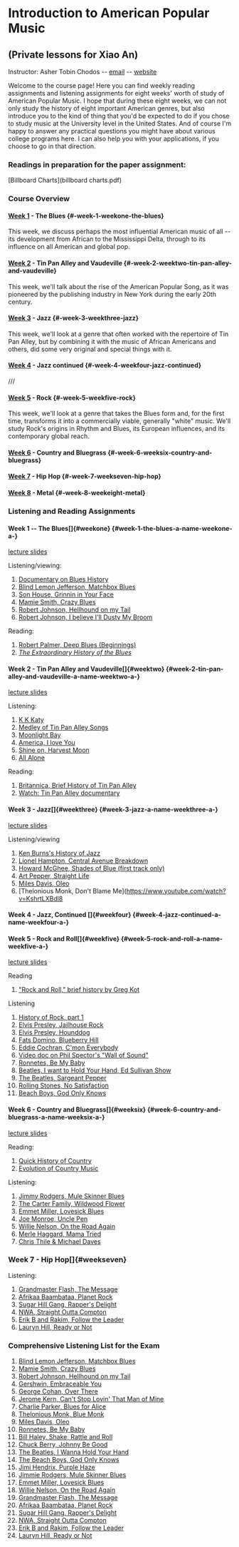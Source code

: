 Introduction to American Popular Music
======================================

(Private lessons for Xiao An)
-----------------------------

Instructor: Asher Tobin Chodos -- [email](mailto:tobin.chodos@gmail.com)
-- [website](www.tobinchodos.com)

Welcome to the course page! Here you can find weekly reading assignments
and listening assignments for eight weeks' worth of study of American
Popular Music. I hope that during these eight weeks, we can not only
study the history of eight important American genres, but also introduce
you to the kind of thing that you'd be expected to do if you chose to
study music at the University level in the United States. And of course
I'm happy to answer any practical questions you might have about various
college programs here. I can also help you with your applications, if
you choose to go in that direction.

### Readings in preparation for the paper assignment:
[Billboard Charts](billboard charts.pdf)

### Course Overview

#### [Week 1](#weekone) - The Blues {#-week-1-weekone-the-blues}

This week, we discuss perhaps the most influential American music of all
-- its development from African to the Mississippi Delta, through to its
influence on all American and global pop.

#### [Week 2](#weektwo) - Tin Pan Alley and Vaudeville {#-week-2-weektwo-tin-pan-alley-and-vaudeville}

This week, we'll talk about the rise of the American Popular Song, as it
was pioneered by the publishing industry in New York during the early
20th century.

#### [Week 3](#weekthree) - Jazz {#-week-3-weekthree-jazz}

This week, we'll look at a genre that often worked with the repertoire
of Tin Pan Alley, but by combining it with the music of African
Americans and others, did some very original and special things with it.

#### [Week 4](#weekfour) - Jazz continued {#-week-4-weekfour-jazz-continued}

///

#### [Week 5](#weekfive) - Rock {#-week-5-weekfive-rock}

This week, we'll look at a genre that takes the Blues form and, for the
first time, transforms it into a commercially viable, generally "white"
music. We'll study Rock's origins in Rhythm and Blues, its European
influences, and its contemporary global reach.

#### [Week 6](#weeksix) - Country and Bluegrass {#-week-6-weeksix-country-and-bluegrass}

#### [Week 7](#weekseven) - Hip Hop {#-week-7-weekseven-hip-hop}

#### [Week 8](#weekeight) - Metal {#-week-8-weekeight-metal}

### Listening and Reading Assignments

#### Week 1 -- The Blues[]{#weekone} {#week-1-the-blues-a-name-weekone-a-}

[lecture slides](theblues.pdf)

Listening/viewing:

1.  [Documentary on Blues
    History](https://www.youtube.com/watch?v=5qq_qnLHf74)
2.  [Blind Lemon Jefferson, Matchbox
    Blues](https://www.youtube.com/watch?v=JXC1jjRCXtg)
3.  [Son House, Grinnin in Your
    Face](https://www.youtube.com/watch?v=QA8-ZOuKetU)
4.  [Mamie Smith, Crazy
    Blues](https://www.youtube.com/watch?v=OiJrBgbwsJw)
5.  [Robert Johnson, Hellhound on my
    Tail](https://www.youtube.com/watch?v=OHAIgpih86E)
6.  [Robert Johnson, I believe I'll Dusty My
    Broom](https://www.youtube.com/watch?v=i4ZW08zOkYU)

Reading:

1.  [Robert Palmer, Deep Blues (Beginnings)](palmer.pdf)
2.  [*The Extraordinary History of the
    Blues*](https://musicworkshopcompany.wordpress.com/2015/09/15/the-extraordinary-history-of-the-blues/)

#### Week 2 - Tin Pan Alley and Vaudeville[]{#weektwo} {#week-2-tin-pan-alley-and-vaudeville-a-name-weektwo-a-}

[lecture slides](tinpan.pdf)

Listening:

1.  [K K Katy](https://www.youtube.com/watch?v=SAAkrI-aaOE)
2.  [Medley of Tin Pan Alley
    Songs](https://www.youtube.com/watch?v=gNliJQ5MHYk)
3.  [Moonlight Bay](https://www.youtube.com/watch?v=5rDfsdR5dSM)
4.  [America, I love You](https://www.youtube.com/watch?v=LrD_aMS1e60)
5.  [Shine on, Harvest
    Moon](https://www.youtube.com/watch?v=D7Mu9fh23dY)
6.  [All Alone](https://www.youtube.com/watch?v=D7Mu9fh23dY)

Reading:

1.  [Britannica, Brief History of Tin Pan
    Alley](https://www.britannica.com/art/Tin-Pan-Alley-musical-history)
2.  [Watch: Tin Pan Alley
    documentary](https://www.youtube.com/watch?v=qgxwLtfYQU8)

#### Week 3 - Jazz[]{#weekthree} {#week-3-jazz-a-name-weekthree-a-}

[lecture slides](jazz.pdf)

Listening/viewing

1.  [Ken Burns's History of
    Jazz](https://www.youtube.com/watch?v=fZZhieONyto&list=PLcHvuVsInY7UOWN9eXVB9vvxjCQLqmyg-)
2.  [Lionel Hampton, Central Avenue
    Breakdown](https://www.youtube.com/watch?v=IBGgWzAC7y4&list=PLwgy_n_JNI7VTCzWgUALMtEJ9G--x3IMI)
3.  [Howard McGhee, Shades of Blue (first track
    only)](https://www.youtube.com/watch?v=vSMbs0n-qvA)
4.  [Art Pepper, Straight
    Life](https://www.youtube.com/watch?v=-ZQJiBR1OSQ)
5.  [Miles Davis, Oleo](https://www.youtube.com/watch?v=9IY29EZb1pI)
6.  \[Thelonious Monk, Don't Blame
    Me\](<https://www.youtube.com/watch?v=KshrtLXBdl8>

#### Week 4 - Jazz, Continued []{#weekfour} {#week-4-jazz-continued-a-name-weekfour-a-}

#### Week 5 - Rock and Roll[]{#weekfive} {#week-5-rock-and-roll-a-name-weekfive-a-}

[lecture slides](rock.pdf)

Reading

1.  ["Rock and Roll," brief history by Greg
    Kot](https://www.britannica.com/art/rock-and-roll-early-style-of-rock-music)

Listening

1.  [History of Rock, part
    1](https://www.youtube.com/watch?v=R-j2rILarYA)
2.  [Elvis Presley, Jailhouse
    Rock](https://www.youtube.com/watch?v=gj0Rz-uP4Mk)
3.  [Elvis Presley,
    Hounddog](https://www.youtube.com/watch?v=sGZm7EOamWk)
4.  [Fats Domino, Blueberry
    Hill](https://www.youtube.com/watch?v=ardeW1HPhH0)
5.  [Eddie Cochran, C'mon
    Everybody](https://www.youtube.com/watch?v=Qadw2rFiaJc)
6.  [Video doc on Phil Spector's "Wall of
    Sound"](https://www.youtube.com/watch?v=hM_OJO4ccZU)
7.  [Ronnetes, Be My Baby](https://www.youtube.com/watch?v=gG7UXv8Zc5Q)
8.  [Beatles, I want to Hold Your Hand, Ed Sullivan
    Show](https://www.youtube.com/watch?v=jenWdylTtzs)
9.  [The Beatles, Sargeant
    Pepper](https://www.youtube.com/watch?v=VtXl8xAPAtA&list=PL3PhWT10BW3VDM5IcVodrdUpVIhU8f7Z-)
10. [Rolling Stones, No
    Satisfaction](https://www.youtube.com/watch?v=MSSxnv1_J2g)
11. [Beach Boys, God Only
    Knows](https://www.youtube.com/watch?v=CWPo5SC3zik)

#### Week 6 - Country and Bluegrass[]{#weeksix} {#week-6-country-and-bluegrass-a-name-weeksix-a-}

[lecture slides](country.pdf)

Reading:

1.  [Quick History of
    Country](https://www.liveabout.com/the-history-of-country-music-934030)
2.  [Evolution of Country
    Music](https://grizzlyrose.com/evolution-of-country-music/)

Listening:

1.  [Jimmy Rodgers, Mule Skinner
    Blues](https://www.youtube.com/watch?v=SQ0ppOZ967k)
2.  [The Carter Family, Wildwood
    Flower](https://www.youtube.com/watch?v=ewnfWoSQz3o)
3.  [Emmet Miller, Lovesick
    Blues](https://www.youtube.com/watch?v=otNICva63mQ)
4.  [Joe Monroe, Uncle Pen](https://www.youtube.com/watch?v=MeZPAQRl7TA)
5.  [Willie Nelson, On the Road
    Again](https://www.youtube.com/watch?v=dBN86y30Ufc)
6.  [Merle Haggard, Mama
    Tried](https://www.youtube.com/watch?v=UKuc4nfJByc)
7.  [Chris Thile & Michael
    Daves](https://www.youtube.com/watch?v=F_CKeb2gPQ8)

### Week 7 - Hip Hop[]{#weekseven}

Listening:
1. [Grandmaster Flash, The Message](https://www.youtube.com/watch?v=PobrSpMwKk4)
2. [Afrikaa Baambataa, Planet Rock](https://www.youtube.com/watch?v=9J3lwZjHenA)
3. [Sugar Hill Gang, Rapper's Delight](https://www.youtube.com/watch?v=mcCK99wHrk0)
4. [NWA, Straight Outta Compton](https://www.youtube.com/watch?v=9OJStAZz1bc)
5. [Erik B and Rakim, Follow the Leader](https://www.youtube.com/watch?v=95gP3m-uBHA)
6. [Lauryn Hill, Ready or Not](https://www.youtube.com/watch?v=aIXyKmElvv8)

### Comprehensive Listening List for the Exam

1.  [Blind Lemon Jefferson, Matchbox Blues](https://www.youtube.com/watch?v=JXC1jjRCXtg)
2.  [Mamie Smith, Crazy Blues](https://www.youtube.com/watch?v=OiJrBgbwsJw)
3.  [Robert Johnson, Hellhound on my Tail](https://www.youtube.com/watch?v=OHAIgpih86E)
4.  [Gershwin, Embraceable You](https://www.youtube.com/watch?v=A5TrNfV5mXE)
7. [George Cohan, Over There](https://www.youtube.com/watch?v=yGsVguiM5ao&t=1m12s)
5. [Jerome Kern, Can't Stop Lovin' That Man of Mine](https://www.youtube.com/watch?v=vPR3X9AjhaU)
6. [Charlie Parker, Blues for Alice](https://www.youtube.com/watch?v=Upk3QiESOfU)
7. [Thelonious Monk, Blue Monk](https://www.youtube.com/watch?v=_40V2lcxM7k)
8. [Miles Davis, Oleo](https://www.youtube.com/watch?v=9IY29EZb1pI)
9. [Ronnetes, Be My Baby](https://www.youtube.com/watch?v=gG7UXv8Zc5Q)
10. [Bill Haley, Shake, Rattle and Roll](https://www.youtube.com/watch?v=8B7xr_EjbzE)
11. [Chuck Berry, Johnny Be Good](https://www.youtube.com/watch?v=6ROwVrF0Ceg)
12. [The Beatles, I Wanna Hold Your Hand](https://www.youtube.com/watch?v=jenWdylTtzs)
13. [The Beach Boys, God Only Knows](https://www.youtube.com/watch?v=CWPo5SC3zik)
14. [Jimi Hendrix, Purple Haze](https://www.youtube.com/watch?v=WGoDaYjdfSg)
15. [Jimmie Rodgers, Mule Skinner Blues](https://www.youtube.com/watch?v=WGoDaYjdfSg)
16. [Emmet Miller, Lovesick Blues](https://www.youtube.com/watch?v=otNICva63mQ)
17. [Willie Nelson, On the Road Again](https://www.youtube.com/watch?v=dBN86y30Ufc)
1. [Grandmaster Flash, The Message](https://www.youtube.com/watch?v=PobrSpMwKk4)
2. [Afrikaa Baambataa, Planet Rock](https://www.youtube.com/watch?v=9J3lwZjHenA)
3. [Sugar Hill Gang, Rapper's Delight](https://www.youtube.com/watch?v=mcCK99wHrk0)
4. [NWA, Straight Outta Compton](https://www.youtube.com/watch?v=9OJStAZz1bc)
5. [Erik B and Rakim, Follow the Leader](https://www.youtube.com/watch?v=95gP3m-uBHA)
6. [Lauryn Hill, Ready or Not](https://www.youtube.com/watch?v=aIXyKmElvv8)
